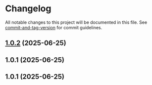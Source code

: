 # Changelog

All notable changes to this project will be documented in this file. See [commit-and-tag-version](https://github.com/absolute-version/commit-and-tag-version) for commit guidelines.

## [1.0.2](https://github.com/iop098321qwe/deeptree_espanso_windows/compare/v1.0.1...v1.0.2) (2025-06-25)

## 1.0.1 (2025-06-25)

## 1.0.1 (2025-06-25)
